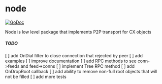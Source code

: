node
====

[![GoDoc](https://godoc.org/github.com/skycoin/cxo/node?status.svg)](https://godoc.org/github.com/skycoin/cxo/node)

Node is low level package that implements P2P transport for CX objects

##### TODO

[ ] add OnDial filter to close connection that rejected by peer
[ ] add examples
[ ] improve documentation
[ ] add RPC methods to see conn->feeds and feed->conns
[ ] implement Tree RPC method
[ ] add OnDropRoot callback
[ ] add ability to remove non-full root objects that will not be filled
[ ] add more tests
